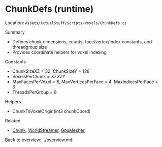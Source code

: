 # ChunkDefs (runtime)

Location: `Assets/ActualStuff/Scripts/Voxels/ChunkDefs.cs`

Summary
- Defines chunk dimensions, counts, face/vertex/index constants, and threadgroup size
- Provides coordinate helpers for voxel indexing

Constants
- ChunkSizeXZ = 32, ChunkSizeY = 128
- VoxelsPerChunk = XZ*XZ*Y
- MaxFacesPerVoxel = 6, MaxVerticesPerFace = 4, MaxIndicesPerFace = 6
- ThreadsPerGroup = 8

Helpers
- ChunkToVoxelOrigin(int3 chunkCoord)

Related
- [Chunk](chunk.md), [WorldStreamer](world-streamer.md), [GpuMesher](gpu-mesher.md)

Back to overview: ../overview.md
